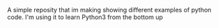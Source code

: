 A simple reposity that im making showing different examples of python code.
I'm using it to learn Python3 from the bottom up
